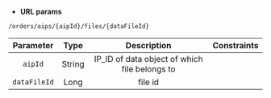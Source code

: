 * **URL params**

`/orders/aips/{aipId}/files/{dataFileId}`  

Parameter | Type | Description | Constraints  
:-------: | :--: | :---------: | :---------:  
`aipId` | String | IP_ID of data object of which file belongs to |   
`dataFileId` | Long | file id  |   

